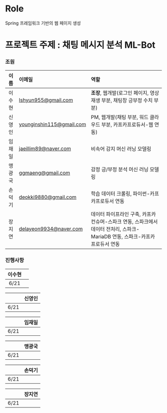 # Role
Spring 프레임워크 기반의 웹 페이지 생성 

# 프로젝트 주제 : 채팅 메시지 분석 ML-Bot

### 조원

|이름|이메일|역할|
|:----:|:---|:---|
|이수현|lshyun955@gmail.com|<b>조장</b>, 웹개발(로그인 페이지, 영상 재생 부분, 채팅창 긍부정 수치 부분)|
|신영인|younginshin115@gmail.com|PM, 웹개발(채팅 부분, 워드 클라우드 부분, 카프카프로듀서-웹 연동)|
|임재일|jaeillim89@naver.com|비속어 감지 머신 러닝 모델링|
|맹광국|ggmaeng@gmail.com|감정 긍/부정 분석 머신 러닝 모델링|
|손덕기|deokki9880@gmail.com|학습 데이터 크롤링, 파이썬-카프카프로듀서 연동|
|장지연|delayeon9934@naver.com|데이터 파이프라인 구축, 카프카컨슈머-스파크 연동, 스파크에서 데이터 전처리, 스파크-MariaDB 연동, 스파크-카프카프로듀서 연동|


### 진행사항
|이수현||
|:---:|:---|
|6/21||

||신영인|
|:---:|:---|
|6/21||

||임재일|
|:---:|:---|
|6/21||

||맹광국|
|:---:|:---|
|6/21||

||손덕기|
|:---:|:---|
|6/21||

||장지연|
|:---:|:---|
|6/21||
